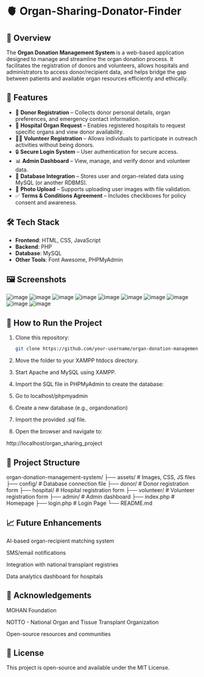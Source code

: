# 🫀 Organ-Sharing-Donator-Finder

## 📌 Overview
The **Organ Donation Management System** is a web-based application designed to manage and streamline the organ donation process. It facilitates the registration of donors and volunteers, allows hospitals and administrators to access donor/recipient data, and helps bridge the gap between patients and available organ resources efficiently and ethically.

## 🧩 Features
- 📝 **Donor Registration** – Collects donor personal details, organ preferences, and emergency contact information.
- 🏥 **Hospital Organ Request** – Enables registered hospitals to request specific organs and view donor availability.
- 🙋‍♂️ **Volunteer Registration** – Allows individuals to participate in outreach activities without being donors.
- 🔒 **Secure Login System** – User authentication for secure access.
- 📊 **Admin Dashboard** – View, manage, and verify donor and volunteer data.
- 📂 **Database Integration** – Stores user and organ-related data using MySQL (or another RDBMS).
- 📸 **Photo Upload** – Supports uploading user images with file validation.
- ✅ **Terms & Conditions Agreement** – Includes checkboxes for policy consent and awareness.

## 🛠️ Tech Stack
- **Frontend**: HTML, CSS, JavaScript
- **Backend**: PHP
- **Database**: MySQL
- **Other Tools**: Font Awesome, PHPMyAdmin

## 🖼️ Screenshots
![image](https://github.com/user-attachments/assets/68467c2e-1c93-4471-bc71-204e6bc92e81)
![image](https://github.com/user-attachments/assets/0b56f751-a764-41e7-8abc-2c7554d93317)
![image](https://github.com/user-attachments/assets/bcf219e0-81a5-42f7-b685-7e8d5c8ec299)
![image](https://github.com/user-attachments/assets/59897140-80fc-45de-b0af-9174769f01bb)
![image](https://github.com/user-attachments/assets/c1bf53d6-19dd-4936-babe-203ac29951b3)
![image](https://github.com/user-attachments/assets/fc02c409-27b8-48b9-a1c5-9584750efcf0)
![image](https://github.com/user-attachments/assets/24258e6f-db25-4522-bf3a-766557cd1503)
![image](https://github.com/user-attachments/assets/9c97c377-7f59-4869-9671-163a4c5fe06a)
![image](https://github.com/user-attachments/assets/e4a118bd-fbf7-4c7a-9026-142ab0a8d076)
![image](https://github.com/user-attachments/assets/5f2d3780-cd97-4cc4-a722-9c86750586d7)


## 🚀 How to Run the Project
1. Clone this repository:
   ```bash
   git clone https://github.com/your-username/organ-donation-management-system.git
2. Move the folder to your XAMPP htdocs directory.

3. Start Apache and MySQL using XAMPP.

4. Import the SQL file in PHPMyAdmin to create the database:

5. Go to localhost/phpmyadmin

6. Create a new database (e.g., organdonation)

7. Import the provided .sql file.

8. Open the browser and navigate to:

http://localhost/organ_sharing_project
 

## 📂 Project Structure
organ-donation-management-system/
├── assets/            # Images, CSS, JS files
├── config/            # Database connection file
├── donor/             # Donor registration form
├── hospital/          # Hospital registration form
├── volunteer/         # Volunteer registration form
├── admin/             # Admin dashboard
├── index.php          # Homepage
├── login.php          # Login Page
└── README.md


## 📈 Future Enhancements
AI-based organ-recipient matching system

SMS/email notifications

Integration with national transplant registries

Data analytics dashboard for hospitals

## 🙏 Acknowledgements
MOHAN Foundation

NOTTO - National Organ and Tissue Transplant Organization

Open-source resources and communities

## 📃 License
This project is open-source and available under the MIT License.

